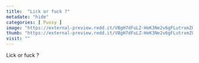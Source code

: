 ```yaml
---
title:  "Lick or fuck ?"
metadate: "hide"
categories: [ Pussy ]
image: "https://external-preview.redd.it/VBgH7dFuLZ-HeK3Ne2v6gFLutrxmZ007wL-TPo0xAV4.jpg?auto=webp&s=e27d17a7e2a284a4ac44683e0262f0ae41e48a87"
thumb: "https://external-preview.redd.it/VBgH7dFuLZ-HeK3Ne2v6gFLutrxmZ007wL-TPo0xAV4.jpg?width=1080&crop=smart&auto=webp&s=d4a2f4df4d8363e9647f45efe13f15cc022065ca"
visit: ""
---
```

Lick or fuck ?
